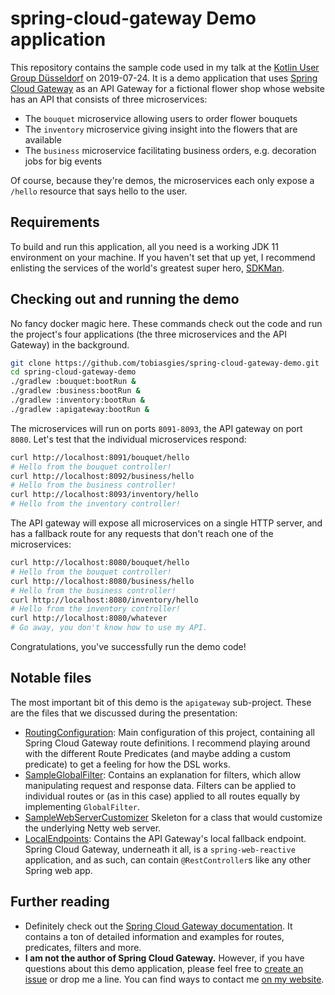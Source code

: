 # spring-cloud-gateway Demo application

This repository contains the sample code used in my talk at the
[Kotlin User Group Düsseldorf](https://www.meetup.com/de-DE/Dusseldorf-Kotlin-Meetup/) on 2019-07-24. It is a demo
application that uses [Spring Cloud Gateway](https://spring.io/projects/spring-cloud-gateway) as an API Gateway for a
fictional flower shop whose website has an API that consists of three microservices:

* The `bouquet` microservice allowing users to order flower bouquets
* The `inventory` microservice giving insight into the flowers that are available
* The `business` microservice facilitating business orders, e.g. decoration jobs for big events

Of course, because they're demos, the microservices each only expose a `/hello` resource that says hello to the user.

## Requirements

To build and run this application, all you need is a working JDK 11 environment on your machine. If you haven't set that
up yet, I recommend enlisting the services of the world's greatest super hero, [SDKMan](https://sdkman.io/).

## Checking out and running the demo

No fancy docker magic here. These commands check out the code and run the project's four applications (the three
microservices and the API Gateway) in the background.

```bash
git clone https://github.com/tobiasgies/spring-cloud-gateway-demo.git
cd spring-cloud-gateway-demo
./gradlew :bouquet:bootRun &
./gradlew :business:bootRun &
./gradlew :inventory:bootRun &
./gradlew :apigateway:bootRun &
```

The microservices will run on ports `8091-8093`, the API gateway on port `8080`. Let's test that the individual
microservices respond:

```bash
curl http://localhost:8091/bouquet/hello
# Hello from the bouquet controller!
curl http://localhost:8092/business/hello
# Hello from the business controller!
curl http://localhost:8093/inventory/hello
# Hello from the inventory controller!
```

The API gateway will expose all microservices on a single HTTP server, and has a fallback route for any requests that
don't reach one of the microservices:

```bash
curl http://localhost:8080/bouquet/hello
# Hello from the bouquet controller!
curl http://localhost:8080/business/hello
# Hello from the business controller!
curl http://localhost:8080/inventory/hello
# Hello from the inventory controller!
curl http://localhost:8080/whatever
# Go away, you don't know how to use my API.
```

Congratulations, you've successfully run the demo code!

## Notable files

The most important bit of this demo is the `apigateway` sub-project. These are the files that we discussed during the
presentation:

* [RoutingConfiguration](apigateway/src/main/kotlin/de/tobiasgies/apigateway/RoutingConfiguration.kt):
  Main configuration of this project, containing all Spring Cloud Gateway route definitions. I recommend playing around
  with the different Route Predicates (and maybe adding a custom predicate) to get a feeling for how the DSL works.
* [SampleGlobalFilter](apigateway/src/main/kotlin/de/tobiasgies/apigateway/SampleGlobalFilter.kt):
  Contains an explanation for filters, which allow manipulating request and response data. Filters can be applied to
  individual routes or (as in this case) applied to all routes equally by implementing `GlobalFilter`.
* [SampleWebServerCustomizer](apigateway/src/main/kotlin/de/tobiasgies/apigateway/SampleWebServerCustomizer.kt)
  Skeleton for a class that would customize the underlying Netty web server.
* [LocalEndpoints](apigateway/src/main/kotlin/de/tobiasgies/apigateway/LocalEndpoints.kt):
  Contains the API Gateway's local fallback endpoint. Spring Cloud Gateway, underneath it all, is a
  `spring-web-reactive` application, and as such, can contain `@RestController`s like any other Spring web app.
  
## Further reading

* Definitely check out the
  [Spring Cloud Gateway documentation](https://cloud.spring.io/spring-cloud-gateway/spring-cloud-gateway.html). It
  contains a ton of detailed information and examples for routes, predicates, filters and more.
* **I am not the author of Spring Cloud Gateway.** However, if you have questions about this demo application, please
  feel free to [create an issue](https://github.com/tobiasgies/spring-cloud-gateway-demo/issues) or drop me a line. You
  can find ways to contact me [on my website](https://www.tobiasgies.de).